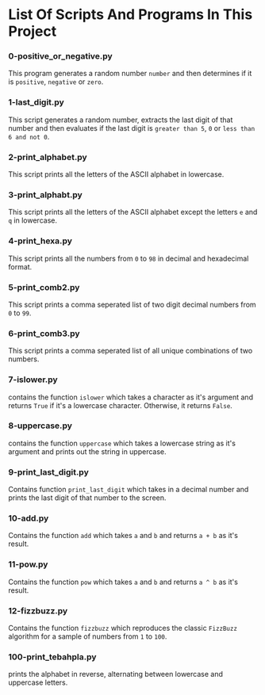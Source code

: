 # List Of Scripts And Programs In This Project

### 0-positive_or_negative.py
This program generates a random number `number` and then determines if it is `positive`, `negative` or `zero`.

### 1-last_digit.py
This script generates a random number, extracts the last digit of that number and then evaluates if the last digit is `greater than 5`, `0` or `less than 6 and not 0`.

### 2-print_alphabet.py
This script prints all the letters of the ASCII alphabet in lowercase.

### 3-print_alphabt.py
This script prints all the letters of the ASCII alphabet except the letters `e` and `q` in lowercase.

### 4-print_hexa.py
This script prints all the numbers from `0` to `98` in decimal and hexadecimal format.

### 5-print_comb2.py
This script prints a comma seperated list of two digit decimal numbers from `0` to `99`.

### 6-print_comb3.py
This script prints a comma seperated list of all unique combinations of two numbers.

### 7-islower.py
contains the function `islower` which takes a character as it's argument and returns `True` if it's a lowercase character. Otherwise, it returns `False`.

### 8-uppercase.py
contains the function `uppercase` which takes a lowercase string as it's argument and prints out the string in uppercase.

### 9-print_last_digit.py
Contains function `print_last_digit` which takes in a decimal number and prints the last digit of that number to the screen.

### 10-add.py
Contains the function `add` which takes `a` and `b` and returns `a + b` as it's result.

### 11-pow.py
Contains the function `pow` which takes `a` and `b` and returns `a ^ b` as it's result.

### 12-fizzbuzz.py
Contains the function `fizzbuzz` which reproduces the classic `FizzBuzz` algorithm for a sample of numbers from `1` to `100`.

### 100-print_tebahpla.py
prints the alphabet in reverse, alternating between lowercase and uppercase letters.
 	
